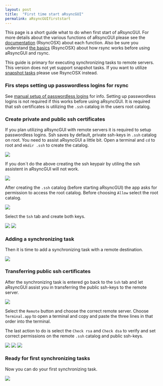 ```yaml
---
layout: post
title:  "First time start aRsyncGUI"
permalink: aRsyncGUIfirststart
---
```

This page is a short guide what to do when first start of aRsyncGUI. For more details about the various functions of aRsyncGUI please see the [documentation](/AboutaRsyncGUI) (RsyncOSX) about each function. Also be sure you understand  [the basics](/HowtoUseaRsyncGUI) (RsyncOSX) about how rsync works before using aRsyncGUI and rsync.

This guide is primary for executing synchronizing tasks to remote servers. This version does not yet support snapshot tasks. If you want to utilize [snapshot tasks](/Snapshots) please use RsyncOSX instead.

### Firs steps setting up passwordless logins for rsync

See [manual setup of passwordless logins](/PasswordlessLogin) for info. Setting up passwordless logins is not required if this works before using aRsyncGUI. It is required that ssh certificates is utilizing the `.ssh` catalog in the users root catalog.

### Create private and public ssh certificates

If you plan utilizing aRsyncGUI with remote servers it is required to setup passwordless logins. Ssh saves by default, private ssh-keys in `.ssh` catalog on root. You need to assist aRsyncGUI a little bit. Open a terminal and `cd` to root and `mkdir .ssh` to create the catalog.

![](/images/RsyncOSX/master/aRsyncGUIfirststart/main0.png)

If you don´t do the above creating the ssh keypair by utiling the ssh assistent in aRsyncGUI will not work.

![](/images/RsyncOSX/master/aRsyncGUIfirststart/main1.png)

After creating the `.ssh` catalog (before starting aRsyncGUI) the app asks for permission to access the root catalog. Before choosing `Allow` select the root catalog.

![](/images/RsyncOSX/master/aRsyncGUIfirststart/main2.png)

Select the `Ssh` tab and create both keys.

![](/images/RsyncOSX/master/aRsyncGUIfirststart/main3.png)
![](/images/RsyncOSX/master/aRsyncGUIfirststart/main4.png)

### Adding a synchronizing task

Then it is time to add a synchronizing task with a remote destination.

![](/images/RsyncOSX/master/aRsyncGUIfirststart/main5.png)

### Transferring public ssh certificates

After the synchronizing task is entered go back to the `Ssh` tab and let aRsyncGUI assist you in transferring the public ssh-keys to the remote server.

![](/images/RsyncOSX/master/aRsyncGUIfirststart/main6.png)

Select the `Remote` button and choose the correct remote server. Choose `Terminal.app` to open a terminal and copy and paste the three lines in that order into the terminal.

The last action to do is select the `Check rsa` and `Check dsa` to verify and set correct permissions on the remote `.ssh` catalog and public ssh-keys.

![](/images/RsyncOSX/master/aRsyncGUIfirststart/main7.png)
![](/images/RsyncOSX/master/aRsyncGUIfirststart/main8.png)
![](/images/RsyncOSX/master/aRsyncGUIfirststart/main9.png)

### Ready for first synchronizing tasks

Now you can do your first synchronizing task.

![](/images/RsyncOSX/master/aRsyncGUIfirststart/main10.png)
